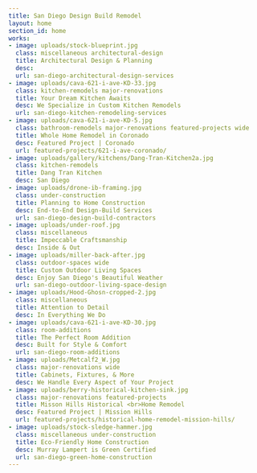 ```yaml
---
title: San Diego Design Build Remodel
layout: home
section_id: home
works:
- image: uploads/stock-blueprint.jpg
  class: miscellaneous architectural-design
  title: Architectural Design & Planning
  desc: 
  url: san-diego-architectural-design-services
- image: uploads/cava-621-i-ave-KD-33.jpg
  class: kitchen-remodels major-renovations
  title: Your Dream Kitchen Awaits
  desc: We Specialize in Custom Kitchen Remodels
  url: san-diego-kitchen-remodeling-services
- image: uploads/cava-621-i-ave-KD-5.jpg
  class: bathroom-remodels major-renovations featured-projects wide
  title: Whole Home Remodel in Coronado
  desc: Featured Project | Coronado
  url: featured-projects/621-i-ave-coronado/
- image: uploads/gallery/kitchens/Dang-Tran-Kitchen2a.jpg
  class: kitchen-remodels
  title: Dang Tran Kitchen
  desc: San Diego
- image: uploads/drone-ib-framing.jpg
  class: under-construction
  title: Planning to Home Construction
  desc: End-to-End Design-Build Services
  url: san-diego-design-build-contractors
- image: uploads/under-roof.jpg
  class: miscellaneous
  title: Impeccable Craftsmanship
  desc: Inside & Out
- image: uploads/miller-back-after.jpg
  class: outdoor-spaces wide
  title: Custom Outdoor Living Spaces
  desc: Enjoy San Diego's Beautiful Weather
  url: san-diego-outdoor-living-space-design
- image: uploads/Hood-Ghosn-cropped-2.jpg
  class: miscellaneous
  title: Attention to Detail
  desc: In Everything We Do
- image: uploads/cava-621-i-ave-KD-30.jpg
  class: room-additions
  title: The Perfect Room Addition
  desc: Built for Style & Comfort
  url: san-diego-room-additions
- image: uploads/Metcalf2_W.jpg
  class: major-renovations wide
  title: Cabinets, Fixtures, & More
  desc: We Handle Every Aspect of Your Project
- image: uploads/berry-historical-kitchen-sink.jpg
  class: major-renovations featured-projects
  title: Misson Hills Historical <br>Home Remodel
  desc: Featured Project | Mission Hills
  url: featured-projects/historical-home-remodel-mission-hills/
- image: uploads/stock-sledge-hammer.jpg
  class: miscellaneous under-construction
  title: Eco-Friendly Home Construction
  desc: Murray Lampert is Green Certified
  url: san-diego-green-home-construction
---
```


